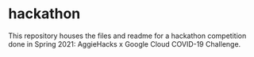 # hackathon
This repository houses the files and readme for a hackathon competition done in Spring 2021: AggieHacks x Google Cloud COVID-19 Challenge.
